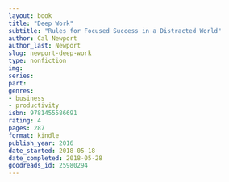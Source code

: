 ```yaml
---
layout: book
title: "Deep Work"
subtitle: "Rules for Focused Success in a Distracted World"
author: Cal Newport
author_last: Newport
slug: newport-deep-work
type: nonfiction
img: 
series: 
part: 
genres:
- business
- productivity
isbn: 9781455586691
rating: 4
pages: 287
format: kindle
publish_year: 2016
date_started: 2018-05-18
date_completed: 2018-05-28
goodreads_id: 25980294
---
```

